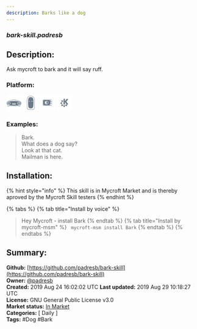 ```yaml
---
description: Barks like a dog
---
```


### _bark-skill.padresb_  
## Description:  
Ask mycroft to bark and it will say ruff.  
  
  
### Platform:  
 ![Mark I](../.gitbook/assets/mark-1-icon.png)  ![Mark II](../.gitbook/assets/mark-2-icon.png)  ![Picroft](../.gitbook/assets/picroft-icon.png)  ![plasmoid](../.gitbook/assets/kde.png)   
### Examples:  
> Bark.  
> What does a dog say?  
> Look at that cat.  
> Mailman is here.  
  
## Installation:  
{% hint style="info" %}
This skill is in Mycroft Market and is thereby aproved by the Mycroft Skill testers
{% endhint %}
    
{% tabs %}
{% tab title="Install by voice" %}
> Hey Mycroft - install Bark
{% endtab %}
  {% tab title="Install by mycroft-msm" %}
``` mycroft-msm install Bark```
{% endtab %}
  {% endtabs %}
    
## Summary:  
**Github:** [https://github.com/padresb/bark-skill](https://github.com/padresb/bark-skill)  
**Owner:** [@padresb](https://github.com/padresb)  
**Created:** 2019 Aug 24 16:02:02 UTC  **Last updated:** 2019 Aug 29 10:18:27 UTC  
**License:** GNU General Public License v3.0  
**Market status:** [In Market](https://market.mycroft.ai/skill/bark-skill)  
**Categories:** [ Daily ]   
**Tags:** \#Dog \#Bark   
